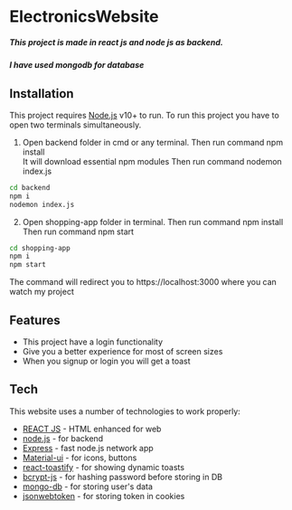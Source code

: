 # ElectronicsWebsite

##### This project is made in react js and node js as backend.
##### I have used mongodb for database

## Installation

This project requires [Node.js](https://nodejs.org/) v10+ to run.
To run this project you have to open two terminals simultaneously.
1. Open backend folder in cmd or any terminal.
Then run command  	npm install   
It will download essential npm modules
Then run command 	nodemon index.js

```sh
cd backend
npm i
nodemon index.js
```

2. Open shopping-app folder in terminal.
Then run command 	npm install
Then run command    	npm start

```sh
cd shopping-app
npm i
npm start
```

The command will redirect you to https://localhost:3000
where you can watch my project

## Features

- This project have a login functionality
- Give you a better experience for most of screen sizes 
- When you signup or login you will get a toast

## Tech

This website uses a number of technologies to work properly:

- [REACT JS](https://reactjs.org/) - HTML enhanced for web
- [node.js](https://nodejs.org/) - for backend
- [Express](https://expressjs.com/) - fast node.js network app
- [Material-ui](https://v4.mui.com/) - for icons, buttons
- [react-toastify](https://www.npmjs.com/package/react-toastify) - for showing dynamic toasts
- [bcrypt-js](https://www.npmjs.com/package/bcryptjs) - for hashing password before storing in DB
- [mongo-db](https://www.mongodb.com/) - for storing user's data
- [jsonwebtoken](https://www.npmjs.com/package/jsonwebtoken) - for storing token in cookies
